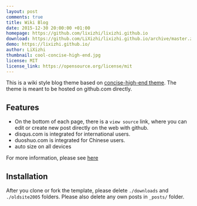 ```yaml
---
layout: post
comments: true
title: Wiki Blog
date: 2015-12-30 20:00:00 +01:00
homepage: https://github.com/lixizhi/lixizhi.github.io
download: https://github.com/LiXizhi/lixizhi.github.io/archive/master.zip
demo: https://lixizhi.github.io/
author: LiXizhi
thumbnail: cool-concise-high-end.jpg
license: MIT
license_link: https://opensource.org/license/mit
---
```


This is a wiki style blog theme based on [concise-high-end theme](https://github.com/Gaohaoyang/gaohaoyang.github.io).
The theme is meant to be hosted on github.com directly.

## Features

* On the bottom of each page, there is a `view source` link, where you can edit or create new post directly on the web with github.
* disqus.com is integrated for international users.
* duoshuo.com is integrated for Chinese users.
* auto size on all devices

For more information, please see [here](https://lixizhi.github.io/about/)

## Installation

After you clone or fork the template, please delete `./downloads` and `./oldsite2005` folders. Please also delete any own posts in `_posts/` folder.
